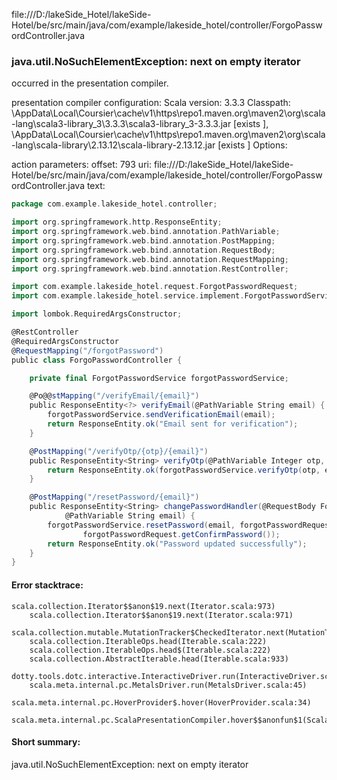 file:///D:/lakeSide_Hotel/lakeSide-Hotel/be/src/main/java/com/example/lakeside_hotel/controller/ForgoPasswordController.java
### java.util.NoSuchElementException: next on empty iterator

occurred in the presentation compiler.

presentation compiler configuration:
Scala version: 3.3.3
Classpath:
<HOME>\AppData\Local\Coursier\cache\v1\https\repo1.maven.org\maven2\org\scala-lang\scala3-library_3\3.3.3\scala3-library_3-3.3.3.jar [exists ], <HOME>\AppData\Local\Coursier\cache\v1\https\repo1.maven.org\maven2\org\scala-lang\scala-library\2.13.12\scala-library-2.13.12.jar [exists ]
Options:



action parameters:
offset: 793
uri: file:///D:/lakeSide_Hotel/lakeSide-Hotel/be/src/main/java/com/example/lakeside_hotel/controller/ForgoPasswordController.java
text:
```scala
package com.example.lakeside_hotel.controller;

import org.springframework.http.ResponseEntity;
import org.springframework.web.bind.annotation.PathVariable;
import org.springframework.web.bind.annotation.PostMapping;
import org.springframework.web.bind.annotation.RequestBody;
import org.springframework.web.bind.annotation.RequestMapping;
import org.springframework.web.bind.annotation.RestController;

import com.example.lakeside_hotel.request.ForgotPasswordRequest;
import com.example.lakeside_hotel.service.implement.ForgotPasswordService;

import lombok.RequiredArgsConstructor;

@RestController
@RequiredArgsConstructor
@RequestMapping("/forgotPassword")
public class ForgoPasswordController {

    private final ForgotPasswordService forgotPasswordService;

    @Po@@stMapping("/verifyEmail/{email}")
    public ResponseEntity<?> verifyEmail(@PathVariable String email) {
        forgotPasswordService.sendVerificationEmail(email);
        return ResponseEntity.ok("Email sent for verification");
    }

    @PostMapping("/verifyOtp/{otp}/{email}")
    public ResponseEntity<String> verifyOtp(@PathVariable Integer otp, @PathVariable String email) {
        return ResponseEntity.ok(forgotPasswordService.verifyOtp(otp, email));
    }

    @PostMapping("/resetPassword/{email}")
    public ResponseEntity<String> changePasswordHandler(@RequestBody ForgotPasswordRequest forgotPasswordRequest,
            @PathVariable String email) {
        forgotPasswordService.resetPassword(email, forgotPasswordRequest.getNewPassword(),
                forgotPasswordRequest.getConfirmPassword());
        return ResponseEntity.ok("Password updated successfully");
    }
}

```



#### Error stacktrace:

```
scala.collection.Iterator$$anon$19.next(Iterator.scala:973)
	scala.collection.Iterator$$anon$19.next(Iterator.scala:971)
	scala.collection.mutable.MutationTracker$CheckedIterator.next(MutationTracker.scala:76)
	scala.collection.IterableOps.head(Iterable.scala:222)
	scala.collection.IterableOps.head$(Iterable.scala:222)
	scala.collection.AbstractIterable.head(Iterable.scala:933)
	dotty.tools.dotc.interactive.InteractiveDriver.run(InteractiveDriver.scala:168)
	scala.meta.internal.pc.MetalsDriver.run(MetalsDriver.scala:45)
	scala.meta.internal.pc.HoverProvider$.hover(HoverProvider.scala:34)
	scala.meta.internal.pc.ScalaPresentationCompiler.hover$$anonfun$1(ScalaPresentationCompiler.scala:368)
```
#### Short summary: 

java.util.NoSuchElementException: next on empty iterator